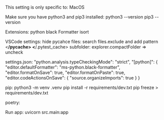 This setting is only specific to:
  MacOS

Make sure you have python3 and pip3 installed:
  python3 --version
  pip3 --version

Extensions:
  python
  black Formatter
  isort

VSCode settings:
  hide pycahce files: search files.exclude and add pattern <**/__pycache__> <**/.pytest_cache>
  subfolder: explorer.compactFolder => uncheck
  
settings.json:
  "python.analysis.typeCheckingMode": "strict",
  "[python]": {
    "editor.defaultFormatter": "ms-python.black-formatter",
    "editor.formatOnSave": true,
    "editor.formatOnPaste": true,
    "editor.codeActionsOnSave": {
      "source.organizeImports": true
    }
  }


pip: 
  python3 -m venv .venv
  pip install -r requirements/dev.txt
  pip freeze > requirements/dev.txt

poetry:
  
Run app:
  uvicorn src.main:app